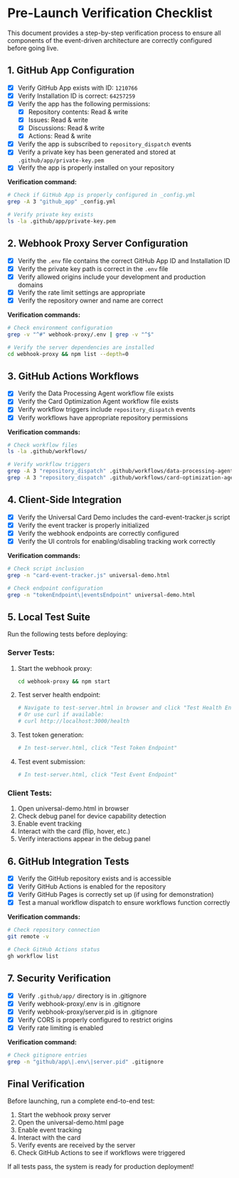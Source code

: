 # Pre-Launch Verification Checklist

This document provides a step-by-step verification process to ensure all components of the event-driven architecture are correctly configured before going live.

## 1. GitHub App Configuration

- [x] Verify GitHub App exists with ID: `1210766`
- [x] Verify Installation ID is correct: `64257259`
- [x] Verify the app has the following permissions:
  - [x] Repository contents: Read & write
  - [x] Issues: Read & write
  - [x] Discussions: Read & write
  - [x] Actions: Read & write
- [x] Verify the app is subscribed to `repository_dispatch` events
- [x] Verify a private key has been generated and stored at `.github/app/private-key.pem`
- [x] Verify the app is properly installed on your repository

**Verification command:**
```bash
# Check if GitHub App is properly configured in _config.yml
grep -A 3 "github_app" _config.yml

# Verify private key exists
ls -la .github/app/private-key.pem
```

## 2. Webhook Proxy Server Configuration

- [x] Verify the `.env` file contains the correct GitHub App ID and Installation ID
- [x] Verify the private key path is correct in the `.env` file
- [x] Verify allowed origins include your development and production domains
- [x] Verify the rate limit settings are appropriate
- [x] Verify the repository owner and name are correct

**Verification commands:**
```bash
# Check environment configuration
grep -v "^#" webhook-proxy/.env | grep -v "^$"

# Verify the server dependencies are installed
cd webhook-proxy && npm list --depth=0
```

## 3. GitHub Actions Workflows

- [x] Verify the Data Processing Agent workflow file exists
- [x] Verify the Card Optimization Agent workflow file exists
- [x] Verify workflow triggers include `repository_dispatch` events
- [x] Verify workflows have appropriate repository permissions

**Verification commands:**
```bash
# Check workflow files
ls -la .github/workflows/

# Verify workflow triggers
grep -A 3 "repository_dispatch" .github/workflows/data-processing-agent.yml
grep -A 3 "repository_dispatch" .github/workflows/card-optimization-agent.yml
```

## 4. Client-Side Integration

- [x] Verify the Universal Card Demo includes the card-event-tracker.js script
- [x] Verify the event tracker is properly initialized
- [x] Verify the webhook endpoints are correctly configured
- [x] Verify the UI controls for enabling/disabling tracking work correctly

**Verification commands:**
```bash
# Check script inclusion
grep -n "card-event-tracker.js" universal-demo.html

# Check endpoint configuration
grep -n "tokenEndpoint\|eventsEndpoint" universal-demo.html
```

## 5. Local Test Suite

Run the following tests before deploying:

### Server Tests:

1. Start the webhook proxy:
   ```bash
   cd webhook-proxy && npm start
   ```

2. Test server health endpoint:
   ```bash
   # Navigate to test-server.html in browser and click "Test Health Endpoint"
   # Or use curl if available:
   # curl http://localhost:3000/health
   ```

3. Test token generation:
   ```bash
   # In test-server.html, click "Test Token Endpoint"
   ```

4. Test event submission:
   ```bash
   # In test-server.html, click "Test Event Endpoint"
   ```

### Client Tests:

1. Open universal-demo.html in browser
2. Check debug panel for device capability detection
3. Enable event tracking
4. Interact with the card (flip, hover, etc.)
5. Verify interactions appear in the debug panel

## 6. GitHub Integration Tests

- [x] Verify the GitHub repository exists and is accessible
- [x] Verify GitHub Actions is enabled for the repository
- [x] Verify GitHub Pages is correctly set up (if using for demonstration)
- [x] Test a manual workflow dispatch to ensure workflows function correctly

**Verification commands:**
```bash
# Check repository connection
git remote -v

# Check GitHub Actions status
gh workflow list
```

## 7. Security Verification

- [x] Verify `.github/app/` directory is in .gitignore
- [x] Verify webhook-proxy/.env is in .gitignore
- [x] Verify webhook-proxy/server.pid is in .gitignore
- [x] Verify CORS is properly configured to restrict origins
- [x] Verify rate limiting is enabled

**Verification command:**
```bash
# Check gitignore entries
grep -n "github/app\|.env\|server.pid" .gitignore
```

## Final Verification

Before launching, run a complete end-to-end test:

1. Start the webhook proxy server
2. Open the universal-demo.html page
3. Enable event tracking
4. Interact with the card
5. Verify events are received by the server
6. Check GitHub Actions to see if workflows were triggered

If all tests pass, the system is ready for production deployment!